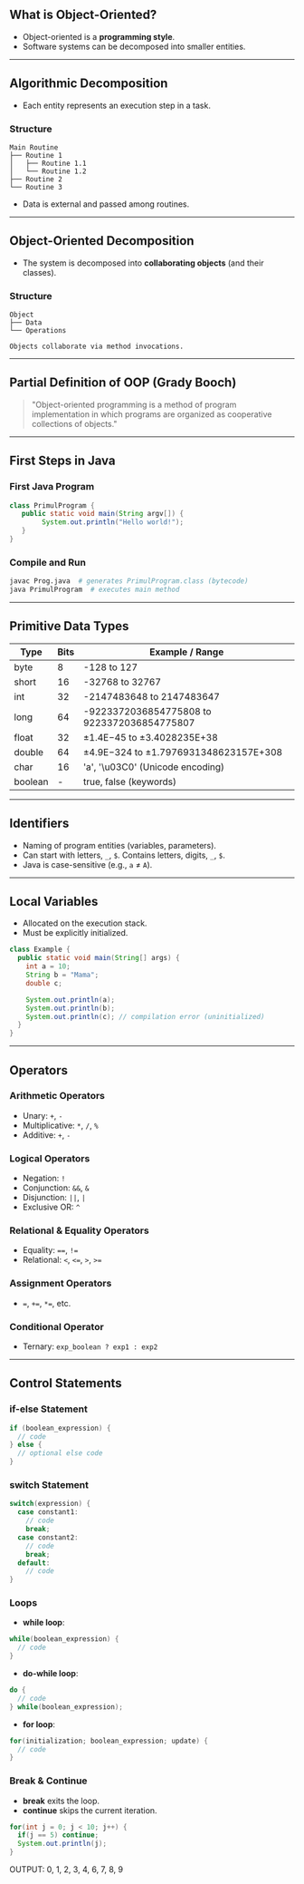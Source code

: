 ## What is Object-Oriented?

- Object-oriented is a **programming style**.
- Software systems can be decomposed into smaller entities.

---

## Algorithmic Decomposition

- Each entity represents an execution step in a task.

### Structure

```
Main Routine
├── Routine 1
│   ├── Routine 1.1
│   └── Routine 1.2
├── Routine 2
└── Routine 3
```

- Data is external and passed among routines.

---

## Object-Oriented Decomposition

- The system is decomposed into **collaborating objects** (and their classes).

### Structure

```
Object
├── Data
└── Operations

Objects collaborate via method invocations.
```

---

## Partial Definition of OOP (Grady Booch)

> "Object-oriented programming is a method of program implementation in which programs are organized as cooperative collections of objects."

---

## First Steps in Java

### First Java Program

```java
class PrimulProgram {
   public static void main(String argv[]) {
        System.out.println("Hello world!");
   }
}
```

### Compile and Run

```bash
javac Prog.java  # generates PrimulProgram.class (bytecode)
java PrimulProgram  # executes main method
```

---

## Primitive Data Types

|Type|Bits|Example / Range|
|---|---|---|
|byte|8|-128 to 127|
|short|16|-32768 to 32767|
|int|32|-2147483648 to 2147483647|
|long|64|-9223372036854775808 to 9223372036854775807|
|float|32|±1.4E−45 to ±3.4028235E+38|
|double|64|±4.9E−324 to ±1.7976931348623157E+308|
|char|16|'a', '\u03C0' (Unicode encoding)|
|boolean|-|true, false (keywords)|

---

## Identifiers

- Naming of program entities (variables, parameters).
- Can start with letters, `_`, `$`. Contains letters, digits, `_`, `$`.
- Java is case-sensitive (e.g., `a` ≠ `A`).

---

## Local Variables

- Allocated on the execution stack.
- Must be explicitly initialized.

```java
class Example {
  public static void main(String[] args) {
    int a = 10;
    String b = "Mama";
    double c;

    System.out.println(a);
    System.out.println(b);
    System.out.println(c); // compilation error (uninitialized)
  }
}
```

---

## Operators

### Arithmetic Operators
- Unary: `+`, `-`
- Multiplicative: `*`, `/`, `%`
- Additive: `+`, `-`

### Logical Operators
- Negation: `!`
- Conjunction: `&&`, `&`
- Disjunction: `||`, `|`
- Exclusive OR: `^`

### Relational & Equality Operators
- Equality: `==`, `!=`
- Relational: `<`, `<=`, `>`, `>=`
    

### Assignment Operators
- `=`, `+=`, `*=`, etc.

### Conditional Operator
- Ternary: `exp_boolean ? exp1 : exp2`

---

## Control Statements

### if-else Statement

```java
if (boolean_expression) {
  // code
} else {
  // optional else code
}
```

### switch Statement

```java
switch(expression) {
  case constant1:
    // code
    break;
  case constant2:
    // code
    break;
  default:
    // code
}
```

### Loops

- **while loop**:

```java
while(boolean_expression) {
  // code
}
```

- **do-while loop**:

```java
do {
  // code
} while(boolean_expression);
```

- **for loop**:

```java
for(initialization; boolean_expression; update) {
  // code
}
```

### Break & Continue

- **break** exits the loop.
- **continue** skips the current iteration.

```java
for(int j = 0; j < 10; j++) {
  if(j == 5) continue;
  System.out.println(j);
}
```

OUTPUT: 0, 1, 2, 3, 4, 6, 7, 8, 9